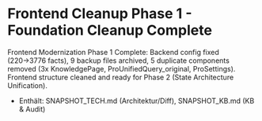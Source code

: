 # Frontend Cleanup Phase 1 - Foundation Cleanup Complete

Frontend Modernization Phase 1 Complete: Backend config fixed (220→3776 facts), 9 backup files archived, 5 duplicate components removed (3x KnowledgePage, ProUnifiedQuery_original, ProSettings). Frontend structure cleaned and ready for Phase 2 (State Architecture Unification).

- Enthält: SNAPSHOT_TECH.md (Architektur/Diff), SNAPSHOT_KB.md (KB & Audit)